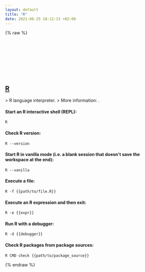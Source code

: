 ```yaml
---
layout: default
title: "R"
date: 2021-06-25 18:12:13 +02:00
---
```

{% raw %}
<h2 id="r">
  <a href="/en/common/r.html">R</a> <a href="#r"><svg class="icon">
    <use href="/assets/images/unicode_sprite.svg#link" />
  </svg></a>
</h2>
> R language interpreter.
> More information: <https://www.r-project.org>.

#### Start an R interactive shell (REPL):
```shell
R
```
#### Check R version:
```shell
R --version
```
#### Start R in vanilla mode (i.e. a blank session that doesn't save the workspace at the end):
```shell
R --vanilla
```
#### Execute a file:
```shell
R -f {{path/to/file.R}}
```
#### Execute an R expression and then exit:
```shell
R -e {{expr}}
```
#### Run R with a debugger:
```shell
R -d {{debugger}}
```
#### Check R packages from package sources:
```shell
R CMD check {{path/to/package_source}}
```
{% endraw %}
